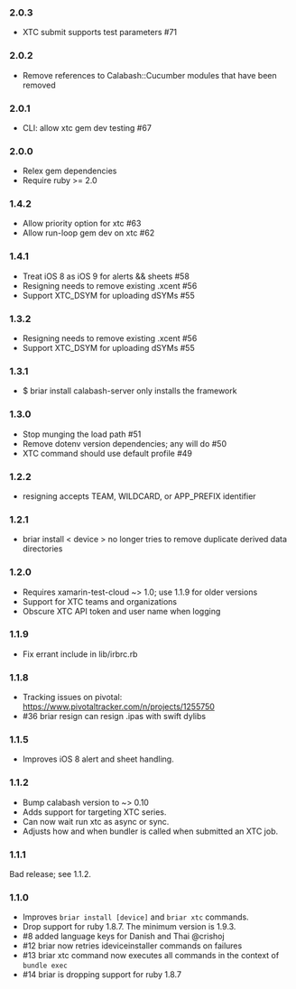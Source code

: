 ### 2.0.3

* XTC submit supports test parameters #71

### 2.0.2

* Remove references to Calabash::Cucumber modules that have been removed

### 2.0.1

* CLI: allow xtc gem dev testing #67

### 2.0.0

* Relex gem dependencies
* Require ruby >= 2.0

### 1.4.2

* Allow priority option for xtc #63
* Allow run-loop gem dev on xtc #62

### 1.4.1

* Treat iOS 8 as iOS 9 for alerts && sheets #58
* Resigning needs to remove existing .xcent #56
* Support XTC_DSYM for uploading dSYMs #55

### 1.3.2

* Resigning needs to remove existing .xcent #56
* Support XTC\_DSYM for uploading dSYMs #55

### 1.3.1

* $ briar install calabash-server only installs the framework

### 1.3.0

* Stop munging the load path #51
* Remove dotenv version dependencies; any will do #50
* XTC command should use default profile #49

### 1.2.2

* resigning accepts TEAM, WILDCARD, or APP\_PREFIX identifier

### 1.2.1

* briar install < device > no longer tries to remove duplicate derived data directories

### 1.2.0

* Requires xamarin-test-cloud ~> 1.0; use 1.1.9 for older versions
* Support for XTC teams and organizations
* Obscure XTC API token and user name when logging

### 1.1.9

* Fix errant include in lib/irbrc.rb

### 1.1.8

* Tracking issues on pivotal: https://www.pivotaltracker.com/n/projects/1255750
* #36 briar resign can resign .ipas with swift dylibs

### 1.1.5

* Improves iOS 8 alert and sheet handling.

### 1.1.2

* Bump calabash version to ~> 0.10
* Adds support for targeting XTC series.
* Can now wait run xtc as async or sync.
* Adjusts how and when bundler is called when submitted an XTC job.

### 1.1.1

Bad release; see 1.1.2.

### 1.1.0

* Improves `briar install [device]` and `briar xtc` commands.
* Drop support for ruby 1.8.7.  The minimum version is 1.9.3.
* #8 added language keys for Danish and Thai @crishoj
* #12 briar now retries ideviceinstaller commands on failures
* #13 briar xtc command now executes all commands in the context of `bundle exec`
* #14 briar is dropping support for ruby 1.8.7

